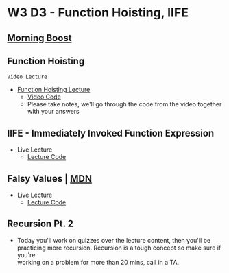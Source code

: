 # W3 D3 - Function Hoisting, IIFE

## [Morning Boost]

## Function Hoisting

`Video Lecture`

- [Function Hoisting Lecture]
  - [Video Code](./snippets/function_hoisting.js)
  - Please take notes, we'll go through the code from the video together\
  with your answers

## IIFE - Immediately Invoked Function Expression

- Live Lecture
  - [Lecture Code](./snippets/iife.js)

## Falsy Values | [MDN](https://developer.mozilla.org/en-US/docs/Glossary/Falsy)

- Live Lecture
  - [Lecture Code](./snippets/falsy_values.js)

## Recursion Pt. 2

- Today you'll work on quizzes over the lecture content, then you'll be\
practicing more recursion. Recursion is a tough concept so make sure if you're\
working on a problem for more than 20 mins, call in a TA.

<!-- Links per cohort -->

[Morning boost]: https://open.appacademy.io/learn/js-py---feb-2021-cohort-1-online/week-3-feb-2021-cohort-1-online/wednesday-morning-boost
[Function Hoisting Lecture]: https://open.appacademy.io/learn/js-py---feb-2021-cohort-1-online/week-3-feb-2021-cohort-1-online/function-hoisting-lecture

<!-- Constant Links -->

